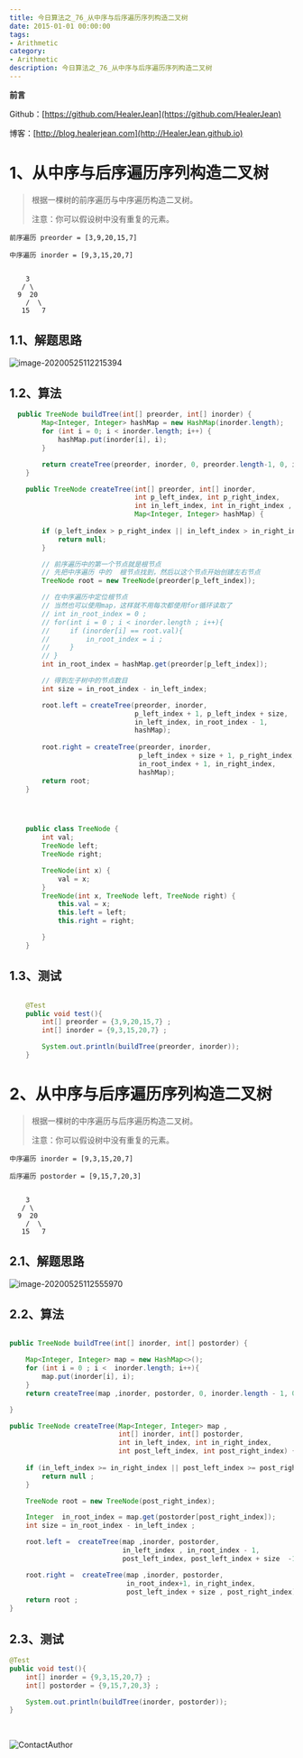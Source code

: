 ```yaml
---
title: 今日算法之_76_从中序与后序遍历序列构造二叉树
date: 2015-01-01 00:00:00
tags: 
- Arithmetic
category: 
- Arithmetic
description: 今日算法之_76_从中序与后序遍历序列构造二叉树
---
```


**前言**     

 Github：[https://github.com/HealerJean](https://github.com/HealerJean)         

 博客：[http://blog.healerjean.com](http://HealerJean.github.io)          



# 1、从中序与后序遍历序列构造二叉树
> 根据一棵树的前序遍历与中序遍历构造二叉树。    
>
> 注意：你可以假设树中没有重复的元素。



```
前序遍历 preorder = [3,9,20,15,7]

中序遍历 inorder = [9,3,15,20,7]


    3
   / \
  9  20
    /  \
   15   7
```




## 1.1、解题思路 

![image-20200525112215394](https://raw.githubusercontent.com/HealerJean/HealerJean.github.io/master/blogImages/image-20200525112215394.png)



## 1.2、算法

```java
  public TreeNode buildTree(int[] preorder, int[] inorder) {
        Map<Integer, Integer> hashMap = new HashMap(inorder.length);
        for (int i = 0; i < inorder.length; i++) {
            hashMap.put(inorder[i], i);
        }

        return createTree(preorder, inorder, 0, preorder.length-1, 0, inorder.length-1,  hashMap);
    }

    public TreeNode createTree(int[] preorder, int[] inorder, 
                               int p_left_index, int p_right_index, 
                               int in_left_index, int in_right_index , 
                               Map<Integer, Integer> hashMap) {
        
        if (p_left_index > p_right_index || in_left_index > in_right_index) {
            return null;
        }

        // 前序遍历中的第一个节点就是根节点
        // 先把中序遍历 中的  根节点找到，然后以这个节点开始创建左右节点
        TreeNode root = new TreeNode(preorder[p_left_index]);

        // 在中序遍历中定位根节点
        // 当然也可以使用map，这样就不用每次都使用for循环读取了
        // int in_root_index = 0 ;
        // for(int i = 0 ; i < inorder.length ; i++){
        //     if (inorder[i] == root.val){
        //         in_root_index = i ;
        //     }
        // }
        int in_root_index = hashMap.get(preorder[p_left_index]);

        // 得到左子树中的节点数目
        int size = in_root_index - in_left_index;

        root.left = createTree(preorder, inorder, 
                               p_left_index + 1, p_left_index + size, 
                               in_left_index, in_root_index - 1, 
                               hashMap);
        
        root.right = createTree(preorder, inorder, 
                                p_left_index + size + 1, p_right_index, 
                                in_root_index + 1, in_right_index, 
                                hashMap);
        return root;
    }




    public class TreeNode {
        int val;
        TreeNode left;
        TreeNode right;

        TreeNode(int x) {
            val = x;
        }
        TreeNode(int x, TreeNode left, TreeNode right) {
            this.val = x;
            this.left = left;
            this.right = right;

        }
    }

```




## 1.3、测试 

```java

    @Test
    public void test(){
        int[] preorder = {3,9,20,15,7} ;
        int[] inorder = {9,3,15,20,7} ;

        System.out.println(buildTree(preorder, inorder));
    }

```





# 2、从中序与后序遍历序列构造二叉树

> 根据一棵树的中序遍历与后序遍历构造二叉树。     
>
> 注意：你可以假设树中没有重复的元素。





```
中序遍历 inorder = [9,3,15,20,7]

后序遍历 postorder = [9,15,7,20,3]


    3
   / \
  9  20
    /  \
   15   7
```



## 2.1、解题思路 

![image-20200525112555970](https://raw.githubusercontent.com/HealerJean/HealerJean.github.io/master/blogImages/image-20200525112555970.png)



## 2.2、算法

```java

public TreeNode buildTree(int[] inorder, int[] postorder) {

    Map<Integer, Integer> map = new HashMap<>();
    for (int i = 0 ; i <  inorder.length; i++){
        map.put(inorder[i], i);
    }
    return createTree(map ,inorder, postorder, 0, inorder.length - 1, 0, postorder.length - 1);

}

public TreeNode createTree(Map<Integer, Integer> map ,
                           int[] inorder, int[] postorder, 
                           int in_left_index, int in_right_index, 
                           int post_left_index, int post_right_index) {
    
    if (in_left_index >= in_right_index || post_left_index >= post_right_index){
        return null ;
    }

    TreeNode root = new TreeNode(post_right_index);

    Integer  in_root_index = map.get(postorder[post_right_index]);
    int size = in_root_index - in_left_index ;

    root.left =  createTree(map ,inorder, postorder, 
                            in_left_index , in_root_index - 1, 
                            post_left_index, post_left_index + size  -1) ;

    root.right =  createTree(map ,inorder, postorder, 
                             in_root_index+1, in_right_index, 
                             post_left_index + size , post_right_index) ;
    return root ;
}
```




## 2.3、测试 

```java
@Test
public void test(){
    int[] inorder = {9,3,15,20,7} ;
    int[] postorder = {9,15,7,20,3} ;

    System.out.println(buildTree(inorder, postorder));
}
```



​          

![ContactAuthor](https://raw.githubusercontent.com/HealerJean/HealerJean.github.io/master/assets/img/artical_bottom.jpg)



<link rel="stylesheet" href="https://unpkg.com/gitalk/dist/gitalk.css">

<script src="https://unpkg.com/gitalk@latest/dist/gitalk.min.js"></script> 
<div id="gitalk-container"></div>    
 <script type="text/javascript">
    var gitalk = new Gitalk({
		clientID: `1d164cd85549874d0e3a`,
		clientSecret: `527c3d223d1e6608953e835b547061037d140355`,
		repo: `HealerJean.github.io`,
		owner: 'HealerJean',
		admin: ['HealerJean'],
		id: 'AAAAAAAAAAAAAAA',
    });
    gitalk.render('gitalk-container');
</script> 
